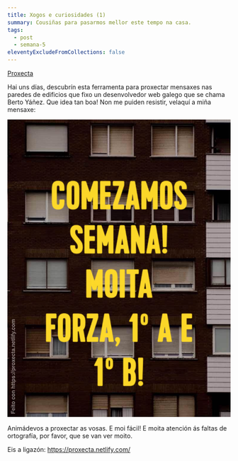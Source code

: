 ```yaml
---
title: Xogos e curiosidades (1)
summary: Cousiñas para pasarmos mellor este tempo na casa.
tags:
  - post
  - semana-5
eleventyExcludeFromCollections: false
---
```

[Proxecta](https://proxecta.netlify.com/)

Hai uns días, descubrín esta ferramenta para proxectar mensaxes nas paredes de edificios que fixo un desenvolvedor web galego que se chama Berto Yáñez. Que idea tan boa! Non me puiden resistir, velaquí a miña mensaxe:

![](/static/img/forza-rapazada.png)

Animádevos a proxectar as vosas. E moi fácil! E moita atención ás faltas de ortografía, por favor, que se van ver moito.

Eis a ligazón: <https://proxecta.netlify.com/>